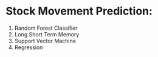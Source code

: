 # Stock Movement Prediction: 

1) Random Forest Classifier
2) Long Short Term Memory
3) Support Vector Machine
4) Regression
